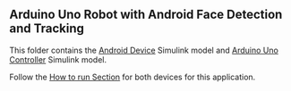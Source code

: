 ## Arduino Uno Robot with Android Face Detection and Tracking

This folder contains the [Android Device](https://github.com/AqeelJar/Android-Arduino_Face_Detection_Robot/blob/main/Arduino%20Uno%20Robot%20with%20Android%20Face%20Detection/FaceDetectResponseApp.slx) Simulink model and [Arduino Uno Controller](https://github.com/AqeelJar/Android-Arduino_Face_Detection_Robot/blob/main/Arduino%20Uno%20Robot%20with%20Android%20Face%20Detection/ContolArduinoRobot.slx) Simulink model.


Follow the [How to run Section](https://github.com/AqeelJar/Android-Arduino_Face_Detection_Robot/tree/main#arduino-uno-robot-with-android-face-detection-and-tracking) for both devices for this application.
